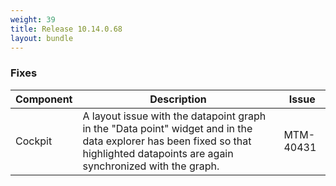 ```yaml
---
weight: 39
title: Release 10.14.0.68
layout: bundle
---
```


<!--14.0.0.46 - 14.0.0.68 -->


### Fixes

<div><table ><colgroup>
<col style="width: 15%;"><col style="width: 70%;"><col style="width: 15%;"></colgroup>
<thead><tr>
<th>
Component</th>
<th>
Description</th>
<th>
Issue</th>
</tr>
</thead><tbody>

<tr>
<td>
Cockpit</td>
<td> A layout issue with the datapoint graph in the "Data point" widget and in the data explorer has been fixed so that highlighted datapoints are again synchronized with the graph. </td>
<td>
MTM-40431</td>
</tr>

</tbody></table></div>
